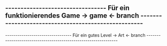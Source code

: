 --------------------------------- Für ein funktionierendes Game -> game <- branch ----------------------------------------------------
--------------------------------------------------------------------------------------------------------------------------------------
--------------------------------- Für ein gutes Level -> Art <- branch ---------------------------------------------------------------

